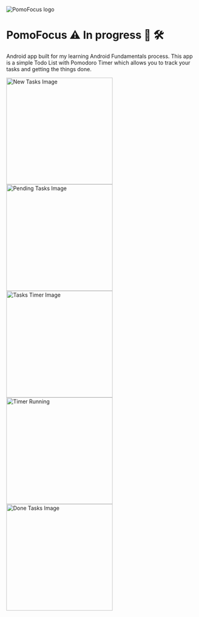 ![PomoFocus logo](https://raw.githubusercontent.com/jamilelima/PomoFocus/develop/app/src/main/res/mipmap-hdpi/ic_launcher.png) 

# PomoFocus :warning: In progress :construction: :hammer_and_wrench:
Android app built for my learning Android Fundamentals process. This app is a simple Todo List with Pomodoro Timer which allows you to track your tasks and getting the things done.
<div>
<img src="https://github.com/jamilelima/PomoFocus/blob/develop/screenshots/new_task.png" alt="New Tasks Image" width="280"/>
<img src="https://raw.githubusercontent.com/jamilelima/PomoFocus/develop/screenshots/pending_tasks.png" alt="Pending Tasks Image" width="280"/>
<img src="https://raw.githubusercontent.com/jamilelima/PomoFocus/develop/screenshots/timer.png" alt="Tasks Timer Image" width="280"/>
<img src="https://raw.githubusercontent.com/jamilelima/PomoFocus/develop/screenshots/timer_running.png" alt="Timer Running" width="280"/>
<img src="https://github.com/jamilelima/PomoFocus/blob/develop/screenshots/done_tasks.png" alt="Done Tasks Image" width="280"/>
<div>

